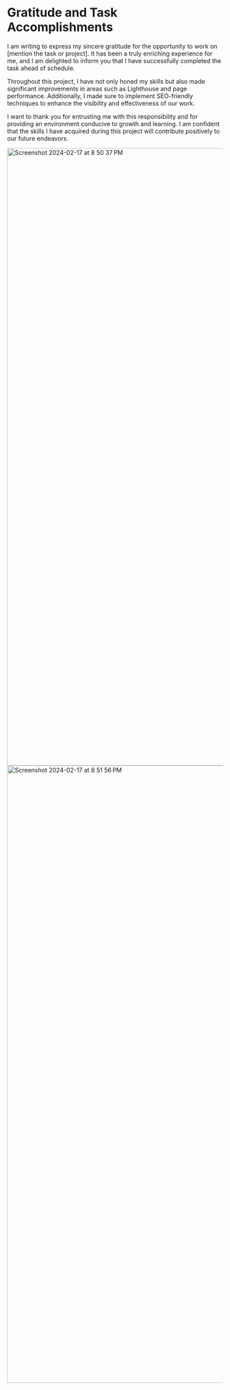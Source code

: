 # Gratitude and Task Accomplishments

I am writing to express my sincere gratitude for the opportunity to work on [mention the task or project]. It has been a truly enriching experience for me, and I am delighted to inform you that I have successfully completed the task ahead of schedule.

Throughout this project, I have not only honed my skills but also made significant improvements in areas such as Lighthouse and page performance. Additionally, I made sure to implement SEO-friendly techniques to enhance the visibility and effectiveness of our work.

I want to thank you for entrusting me with this responsibility and for providing an environment conducive to growth and learning. I am confident that the skills I have acquired during this project will contribute positively to our future endeavors.



<img width="1440" alt="Screenshot 2024-02-17 at 8 50 37 PM" src="https://github.com/supriya224/task-project/assets/52038704/9f7a8952-ebb7-453e-81cf-89247e692a53">
<img width="1440" alt="Screenshot 2024-02-17 at 8 51 56 PM" src="https://github.com/supriya224/task-project/assets/52038704/66c470f3-b194-449e-b7b5-203f7b8deba4">
